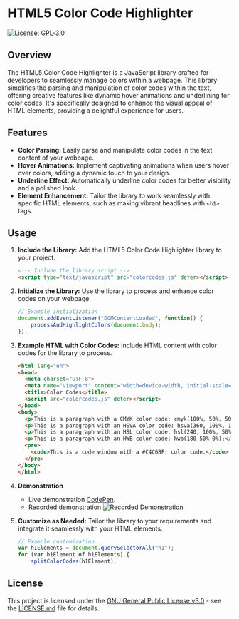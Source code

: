 # HTML5 Color Code Highlighter

[![License: GPL-3.0](https://img.shields.io/badge/License-GPL3.0-blue.svg)](https://opensource.org/licenses/GPL-3.0)

## Overview

The HTML5 Color Code Highlighter is a JavaScript library crafted for developers to seamlessly manage colors within a webpage. This library simplifies the parsing and manipulation of color codes within the text, offering creative features like dynamic hover animations and underlining for color codes. It's specifically designed to enhance the visual appeal of HTML elements, providing a delightful experience for users.

## Features

- **Color Parsing:** Easily parse and manipulate color codes in the text content of your webpage.
- **Hover Animations:** Implement captivating animations when users hover over colors, adding a dynamic touch to your design.
- **Underline Effect:** Automatically underline color codes for better visibility and a polished look.
- **Element Enhancement:** Tailor the library to work seamlessly with specific HTML elements, such as making vibrant headlines with `<h1>` tags.

## Usage

1. **Include the Library:**
   Add the HTML5 Color Code Highlighter library to your project.

   ```html
   <!-- Include the library script -->
   <script type="text/javascript" src="colorcodes.js" defer></script>
   ```

2. **Initialize the Library:**
   Use the library to process and enhance color codes on your webpage.

   ```javascript
   // Example initialization
   document.addEventListener("DOMContentLoaded", function() {
       processAndHighlightColors(document.body);
   });
   ```

3. **Example HTML with Color Codes:**
   Include HTML content with color codes for the library to process.

   ```html
   <html lang="en">
   <head>
     <meta charset="UTF-8">
     <meta name="viewport" content="width=device-width, initial-scale=1.0">
     <title>Color Codes</title>
     <script src="colorcodes.js" defer></script>
   </head>
   <body>
     <p>This is a paragraph with a CMYK color code: cmyk(100%, 50%, 50%, 50%);</p>
     <p>This is a paragraph with an HSVA color code: hsva(360, 100%, 100%, 70%);.</p>
     <p>This is a paragraph with an HSL color code: hsl(240, 100%, 50%);</p>
     <p>This is a paragraph with an HWB color code: hwb(180 50% 0%);</p>
     <pre>
       <code>This is a code window with a #C4C6BF; color code.</code>
     </pre>
   </body>
   </html>
   ```

4. **Demonstration**
   - Live demonstration [CodePen](https://codepen.io/thefacebiters/pen/yLxNmoL).
   - Recorded demonstration ![Recorded Demonstration](https://s5.gifyu.com/images/Siw3j.gif)

5. **Customize as Needed:**
   Tailor the library to your requirements and integrate it seamlessly with your HTML elements.

   ```javascript
   // Example customization
   var h1Elements = document.querySelectorAll("h1");
   for (var h1Element of h1Elements) {
       splitColorCodes(h1Element);
   ```
   
## License

This project is licensed under the [GNU General Public License v3.0](https://opensource.org/licenses/GPL-3.0) - see the [LICENSE.md](LICENSE.md) file for details.

